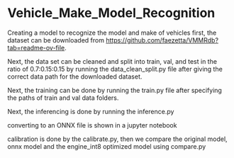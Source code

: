 # Vehicle_Make_Model_Recognition
Creating a model to recognize the model and make of vehicles 
first, the dataset can be downloaded from https://github.com/faezetta/VMMRdb?tab=readme-ov-file.

Next, the data set can be cleaned and split into train, val, and test in the ratio of 0.7:0.15:0.15 by running the data_clean_split.py file after giving the correct data path for the downloaded dataset.

Next, the training can be done by running the train.py file after specifying the paths of train and val data folders.

Next, the inferencing is done by running the inference.py 

converting to an ONNX file is shown in a jupyter notebook

calibration is done by the calibrate.py,
then we compare the original model, onnx model and the engine_int8 optimized model using compare.py
